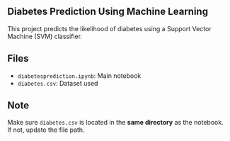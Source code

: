 ## Diabetes Prediction Using Machine Learning
This project predicts the likelihood of diabetes using a Support Vector Machine (SVM) classifier.
## Files
- `diabetesprediction.ipynb`: Main notebook
- `diabetes.csv`: Dataset used
## Note
Make sure `diabetes.csv` is located in the **same directory** as the notebook.  
If not, update the file path.
